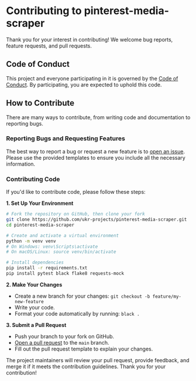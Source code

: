 # Contributing to pinterest-media-scraper

Thank you for your interest in contributing! We welcome bug reports, feature requests, and pull requests.

## Code of Conduct

This project and everyone participating in it is governed by the [Code of Conduct](CODE_OF_CONDUCT.md). By participating, you are expected to uphold this code.

## How to Contribute

There are many ways to contribute, from writing code and documentation to reporting bugs.

### Reporting Bugs and Requesting Features

The best way to report a bug or request a new feature is to [open an issue](https://github.com/ukr-projects/pinterest-media-scraper/issues). Please use the provided templates to ensure you include all the necessary information.

### Contributing Code

If you'd like to contribute code, please follow these steps:

**1. Set Up Your Environment**

```bash
# Fork the repository on GitHub, then clone your fork
git clone https://github.com/ukr-projects/pinterest-media-scraper.git
cd pinterest-media-scraper

# Create and activate a virtual environment
python -m venv venv
# On Windows: venv\Scripts\activate
# On macOS/Linux: source venv/bin/activate

# Install dependencies
pip install -r requirements.txt
pip install pytest black flake8 requests-mock
```

**2. Make Your Changes**

*   Create a new branch for your changes: `git checkout -b feature/my-new-feature`
*   Write your code.
*   Format your code automatically by running: `black .`

**3. Submit a Pull Request**

*   Push your branch to your fork on GitHub.
*   [Open a pull request](https://github.com/ukr-projects/pinterest-media-scraper/pulls) to the `main` branch.
*   Fill out the pull request template to explain your changes.

The project maintainers will review your pull request, provide feedback, and merge it if it meets the contribution guidelines. Thank you for your contribution!
